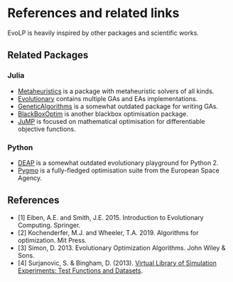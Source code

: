 # References and related links

EvoLP is heavily inspired by other packages and scientific works.

## Related Packages

### Julia

- [Metaheuristics](https://github.com/jmejia8/Metaheuristics.jl) is a package with metaheuristic solvers of all kinds.
- [Evolutionary](https://github.com/wildart/Evolutionary.jl) contains multiple GAs and EAs implementations.
- [GeneticAlgorithms](https://github.com/WestleyArgentum/GeneticAlgorithms.jl) is a somewhat outdated package for writing GAs.
- [BlackBoxOptim](https://github.com/robertfeldt/BlackBoxOptim.jl) is another blackbox optimisation package.
- [JuMP](https://github.com/jump-dev/JuMP.jl) is focused on mathematical optimisation for differentiable objective functions.

### Python

- [DEAP](https://github.com/DEAP/deap) is a somewhat outdated evolutionary playground for Python 2.
- [Pygmo](https://github.com/esa/pygmo2) is a fully-fledged optimisation suite from the European Space Agency.

## References

- [1] Eiben, A.E. and Smith, J.E. 2015. Introduction to Evolutionary Computing. Springer.
- [2] Kochenderfer, M.J. and Wheeler, T.A. 2019. Algorithms for optimization. Mit Press.
- [3] Simon, D. 2013. Evolutionary Optimization Algorithms. John Wiley & Sons.
- [4] Surjanovic, S. & Bingham, D. (2013). [Virtual Library of Simulation Experiments: Test Functions and Datasets](http://www.sfu.ca/~ssurjano).
